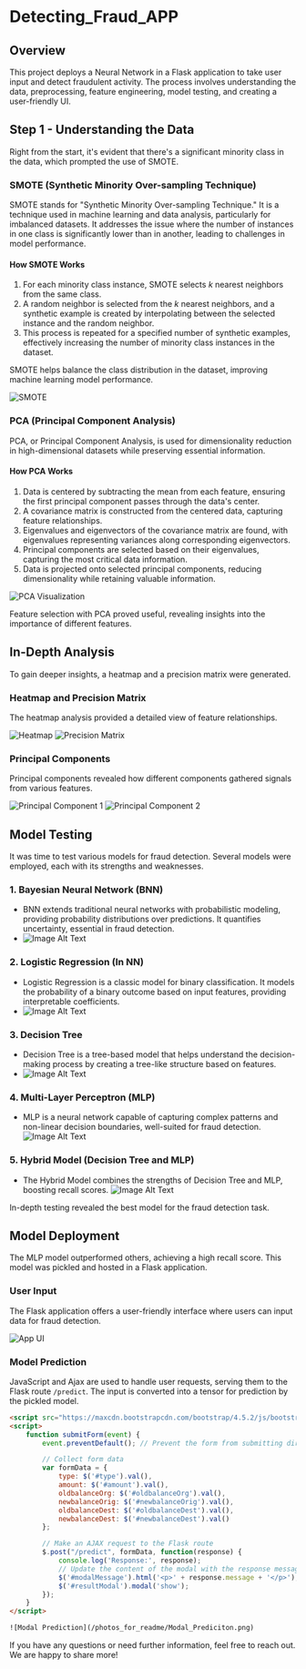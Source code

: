 # Detecting_Fraud_APP

## Overview
This project deploys a Neural Network in a Flask application to take user input and detect fraudulent activity. The process involves understanding the data, preprocessing, feature engineering, model testing, and creating a user-friendly UI.

## Step 1 - Understanding the Data
Right from the start, it's evident that there's a significant minority class in the data, which prompted the use of SMOTE.

### SMOTE (Synthetic Minority Over-sampling Technique)

SMOTE stands for "Synthetic Minority Over-sampling Technique." It is a technique used in machine learning and data analysis, particularly for imbalanced datasets. It addresses the issue where the number of instances in one class is significantly lower than in another, leading to challenges in model performance. 

#### How SMOTE Works
1. For each minority class instance, SMOTE selects *k* nearest neighbors from the same class.
2. A random neighbor is selected from the *k* nearest neighbors, and a synthetic example is created by interpolating between the selected instance and the random neighbor.
3. This process is repeated for a specified number of synthetic examples, effectively increasing the number of minority class instances in the dataset.

SMOTE helps balance the class distribution in the dataset, improving machine learning model performance.

![SMOTE](/photos_for_readme/smote.png)

### PCA (Principal Component Analysis)

PCA, or Principal Component Analysis, is used for dimensionality reduction in high-dimensional datasets while preserving essential information.

#### How PCA Works
1. Data is centered by subtracting the mean from each feature, ensuring the first principal component passes through the data's center.
2. A covariance matrix is constructed from the centered data, capturing feature relationships.
3. Eigenvalues and eigenvectors of the covariance matrix are found, with eigenvalues representing variances along corresponding eigenvectors.
4. Principal components are selected based on their eigenvalues, capturing the most critical data information.
5. Data is projected onto selected principal components, reducing dimensionality while retaining valuable information.

![PCA Visualization](/photos_for_readme/PCA_Visualization_1.png)

Feature selection with PCA proved useful, revealing insights into the importance of different features.

## In-Depth Analysis

To gain deeper insights, a heatmap and a precision matrix were generated.

### Heatmap and Precision Matrix
The heatmap analysis provided a detailed view of feature relationships.

![Heatmap](/photos_for_readme/PCA_Visualization_1_Heatmap.png)
![Precision Matrix](/photos_for_readme/Precision_Matrix.png)

### Principal Components

Principal components revealed how different components gathered signals from various features.

![Principal Component 1](/photos_for_readme/Princiapl_component.png)
![Principal Component 2](/photos_for_readme/Principal_Component_2.png)

## Model Testing

It was time to test various models for fraud detection. Several models were employed, each with its strengths and weaknesses.

### 1. Bayesian Neural Network (BNN)
- BNN extends traditional neural networks with probabilistic modeling, providing probability distributions over predictions. It quantifies uncertainty, essential in fraud detection.
- ![Image Alt Text](/photos_for_readme/Bayesian_MAtrix.png)

### 2. Logistic Regression (In NN)
- Logistic Regression is a classic model for binary classification. It models the probability of a binary outcome based on input features, providing interpretable coefficients.
-  ![Image Alt Text](/photos_for_readme/Logistic_Regression_Matrix.png) 

### 3. Decision Tree
- Decision Tree is a tree-based model that helps understand the decision-making process by creating a tree-like structure based on features.
- ![Image Alt Text](/photos_for_readme/Decision_Tree_Matrix.png)

### 4. Multi-Layer Perceptron (MLP)
- MLP is a neural network capable of capturing complex patterns and non-linear decision boundaries, well-suited for fraud detection.
![Image Alt Text](/photos_for_readme/MLP_Matrtix.png)

### 5. Hybrid Model (Decision Tree and MLP)
- The Hybrid Model combines the strengths of Decision Tree and MLP, boosting recall scores.
![Image Alt Text](/photos_for_readme/Hybrid_Matrix.png) 


In-depth testing revealed the best model for the fraud detection task.

## Model Deployment

The MLP model outperformed others, achieving a high recall score. This model was pickled and hosted in a Flask application.

### User Input

The Flask application offers a user-friendly interface where users can input data for fraud detection.

![App UI](/photos_for_readme/APP_UI.png)

### Model Prediction

JavaScript and Ajax are used to handle user requests, serving them to the Flask route `/predict`. The input is converted into a tensor for prediction by the pickled model.
```html
<script src="https://maxcdn.bootstrapcdn.com/bootstrap/4.5.2/js/bootstrap.min.js"></script>
<script>
    function submitForm(event) {
        event.preventDefault(); // Prevent the form from submitting directly

        // Collect form data
        var formData = {
            type: $('#type').val(),
            amount: $('#amount').val(),
            oldbalanceOrg: $('#oldbalanceOrg').val(),
            newbalanceOrig: $('#newbalanceOrig').val(),
            oldbalanceDest: $('#oldbalanceDest').val(),
            newbalanceDest: $('#newbalanceDest').val()
        };

        // Make an AJAX request to the Flask route
        $.post("/predict", formData, function(response) {
            console.log('Response:', response);
            // Update the content of the modal with the response message
            $('#modalMessage').html('<p>' + response.message + '</p>');
            $('#resultModal').modal('show');
        });
    }
</script>

![Modal Prediction](/photos_for_readme/Modal_Prediciton.png)
```

If you have any questions or need further information, feel free to reach out. We are happy to share more!

